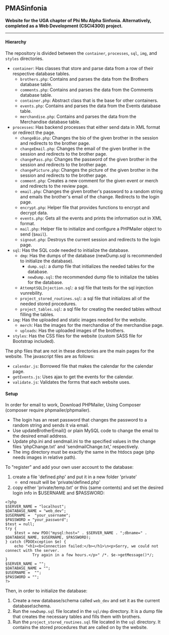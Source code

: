 ## PMASinfonia
__Website for the UGA chapter of Phi Mu Alpha Sinfonia. Alternatively, completed as a Web Development (CSCI4300) project.__

---------------------------------
#### Hierarchy
The repository is divided between the `container`, `processes`, `sql`, `img`, and `styles` directories.
 - `container`: Has classes that store and parse data from a row of their respective database tables.
   - `brothers.php`: Contains and parses the data from the Brothers database table.
   - `comments.php`: Contains and parses the data from the Comments database table.
   - `container.php`: Abstract class that is the base for other containers.
   - `events.php`: Contains and parses the data from the Events database table.
   - `merchandise.php`: Contains and parses the data from the Merchandise database table.
 - `processes`: Has backend processes that either send data in XML format or redirect the page.
   - `changeBio.php`: Changes the bio of the given brother in the session and redirects to the brother page.
   - `changeEmail.php`: Changes the email of the given brother in the session and redirects to the brother page.
   - `changePass.php`: Changes the password of the given brother in the session and redirects to the brother page.
   - `changePicture.php`: Changes the picture of the given brother in the session and redirects to the brother page.
   - `comment.php`: Creates a new comment for the given event or merch and redirects to the review page.
   - `email.php`: Changes the given brother's password to a random string and emails the brother's email of the change. Redirects to the login page.
   - `encrypt.php`: Helper file that provides functions to encrypt and decrypt data.
   - `events.php`: Gets all the events and prints the information out in XML format.
   - `mail.php`: Helper file to initialize and configure a PHPMailer object to send (`$mail`).
   - `signout.php`: Destroys the current session and redirects to the login page.
 - `sql`: Has the SQL code needed to initialize the database.
   - `dmp`: Has the dumps of the database (newDump.sql is recommended to initialize the database).
     - `dump.sql`: a dump file that initializes the needed tables for the database.
     - `newDump.sql`: the recommended dump file to initialize the tables for the database.
   - `AttemptSQLInjection.sql`: a sql file that tests for the sql injection vunrebility.
   - `project_stored_routines.sql`: a sql file that initializes all of the needed stored procedures.
   - `project_tables.sql`: a sql file for creating the needed tables without filling the tables.
 - `img`: Has the uploaded and static images needed for the website.
   - `merch`: Has the images for the merchandise of the merchandise page.
   - `uploads`: Has the uploaded images of the brothers.
 - `styles`: Has the CSS files for the website (custom SASS file for Bootstrap included).

The php files that are not in these directories are the main pages for the website.
The javascript files are as follows:
 - `calendar.js`: Borrowed file that makes the calendar for the calendar page.
 - `getEvents.js`: Uses ajax to get the events for the calendar.
 - `validate.js`: Validates the forms that each website uses.

#### Setup

In order for email to work, Download PHPMailer, Using Composer (composer require phpmailer/phpmailer).
 - The login has an reset password that changes the password to a random string and sends it via email.
 - Use updateBrotherEmail() or plain MySQL code to change the email to the desired email address.
 - Update php.ini and sendmail.ini to the specified values in the change files 'phpChange.txt' and 'sendmailChange.txt,' respectively.
 - The img directory must be exactly the same in the htdocs page (php needs images in relative path).

To "register" and add your own user account to the database:
1. create a file 'defined.php' and put it in a new folder 'private'
    - end result will be 'private/defined.php'
2. copy either 'private/temp.txt' or this (same contents) and set the desired login info in $USERNAME and $PASSWORD:
```
<?php
$SERVER_NAME = "localhost";
$DATABASE_NAME = "web_dev";
$USERNAME =  "your_username";
$PASSWORD = "your_password";
$test = null;
try {
    $test = new PDO("mysql:host=" . $SERVER_NAME . ";dbname=" . $DATABASE_NAME, $USERNAME, $PASSWORD);
} catch (PDOException $e) {
    echo "<h1><b>Connection failed:</b></h1>\n<p>Sorry, we could not connect with the server.
            Try again in a few hours.</p>" /*. $e->getMessage()*/;
}
$SERVER_NAME = "";
$DATABASE_NAME = "";
$USERNAME =  "";
$PASSWORD = "";
?>
```
Then, in order to initialize the database:
1. Create a new database/schema called `web_dev` and set it as the current database\schema.
2. Run the `newDump.sql` file located in the `sql/dmp` directory. It is a dump file that creates the necessary tables and fills them with brothers.
3. Run the `project_stored_routines.sql` file located in the `sql` directory. It contains the stored procedures that are called on by the website.
